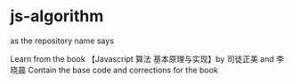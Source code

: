 # js-algorithm
as  the repository name says

Learn from the book 【Javascript 算法 基本原理与实现】by 司徒正美 and 李晓晨
Contain the base code and corrections for the book